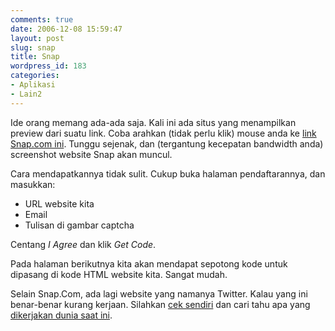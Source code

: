 ```yaml
---
comments: true
date: 2006-12-08 15:59:47
layout: post
slug: snap
title: Snap
wordpress_id: 183
categories:
- Aplikasi
- Lain2
---
```


Ide orang memang ada-ada saja. Kali ini ada situs yang menampilkan preview dari suatu link. Coba arahkan (tidak perlu klik) mouse anda ke [link Snap.com ini](http://snap.com "Snap.com"). Tunggu sejenak, dan (tergantung kecepatan bandwidth anda) screenshot website Snap akan muncul. 

Cara mendapatkannya tidak sulit. Cukup buka halaman pendaftarannya, dan masukkan: 

-  URL website kita
-  Email
-  Tulisan di gambar captcha

Centang *I Agree* dan klik *Get Code*. 

Pada halaman berikutnya kita akan mendapat sepotong kode untuk dipasang di kode HTML website kita. Sangat mudah. 

Selain Snap.Com, ada lagi website yang namanya Twitter. Kalau yang ini benar-benar kurang kerjaan. Silahkan [cek sendiri](http://twitter.com "Twitter") dan cari tahu apa yang [dikerjakan dunia saat ini](http://twitter.com/public_timeline "Twitter"). 
